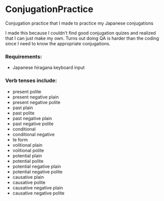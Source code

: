 # ConjugationPractice


Conjugation practice that I made to practice my Japanese conjugations

I made this because I couldn't find good conjugation quizes and realized that I can just make my own. Turns out doing QA is harder than the coding since I need to know the appropriate conjugations.

### Requirements:
* Japanese hiragana keyboard input

### Verb tenses include: 
* present polite
* present negative plain
* present negative polite
* past plain
* past polite
* past negative plain
* past negative polite
* conditional
* conditional negative
* te form
* volitional plain
* volitional polite
* potential plain
* potential polite
* potential negative plain
* potential negative polite
* causative plain
* causative polite
* causative negative plain
* causative negative polite

